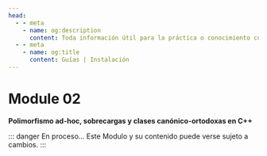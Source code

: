 ```yaml
---
head:
  - - meta
    - name: og:description
      content: Toda información útil para la práctica o conocimiento con respecto la instalación de sistemas u otros.
  - - meta
    - name: og:title
      content: Guías | Instalación
---
```

<script setup lang="ts">
import Woaos from '@theme/components/categoria.vue';
import { categoria0 } from './categorias.ts';
import { categoria1 } from './categorias.ts';
</script>

# Module 02

**Polimorfismo ad-hoc, sobrecargas y clases canónico-ortodoxas en C++**

::: danger En proceso...
Este Modulo y su contenido puede verse sujeto a cambios.
:::
